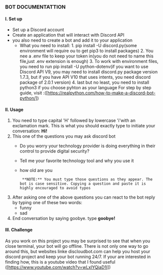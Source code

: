 ### BOT DOCUMENTATTION
#### I. Set up
* Set up a Discord account
* Create an application that will interact with Discord API
* you also need to create a bot and add it to your application
    *  What you need to install:
           1. pip install -U discord.py(some environment will require ou to get pip3 to install packages)
           2. You nee a .env file to keep your token in(you do not need to name this file,just .env extension is enough)
           3. To work with environment files, you need to run pip install -U python-dotenv(if you want to use Discord API V9, you may need to install discord.py package version 1.7.3, but if you have API V10 that uses intents, you need discord package of 2.0.1 version)
           4. last but no least, you need to install python3 if you choose pyhton as your language
For step by step guide, visit :([https://realpython.com/how-to-make-a-discord-bot-python/])
#### II. Usage
1. You need to type capital 'H' followed by lowercase 'i'with an exclamation mark. This is what you should exactly type to initiate your conversation: **Hi!**
2. This one of the questions you may ask discord bot
     * Do you worry your technology provider is doing everything in their control to provide digital security?
     * Tell me your favorite technology tool and why you use it
     * how old are you
     
            **NOTE:** You must type those questions as they appear. The bot is case sensitive. Copying a question and paste it is highly encouraged to avoid typos
3. After asking one of the above questions you can react to the bot reply by typing one of these two words:
      * funny
      * sad
4. End conversation by saying goobye. type **goobye!**

#### III. Challenge
As you work on this project you may be surprised to see that when you close terminal, your bot will go offline. There is not only one way to go around this, but websites linke discloudbot.com can help you host your discord project and keep your bot running 24/7. If your are interested in finding how, this is a youtube video that I found useful ([https://www.youtube.com/watch?v=wLxlYQiaD1I])




